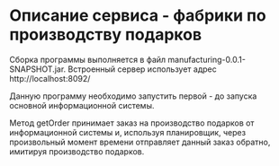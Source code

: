 # Описание сервиса - фабрики по производству подарков

Сборка программы выполняется в файл manufacturing-0.0.1-SNAPSHOT.jar.
Встроенный сервер использует адрес http://localhost:8092/

Данную программу необходимо запустить первой - до запуска основной информационной системы.

Метод getOrder принимает заказ на производство подарков от информационной системы 
и, используя планировщик, через произвольный момент времени отправляет данный заказ обратно,
имитируя производство подарков.
